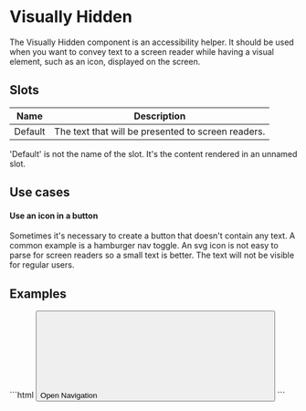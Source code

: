 # Visually Hidden
The Visually Hidden component is an accessibility helper. It should be used when you want to convey text to a screen reader while having a visual element, such as an icon, displayed on the screen.

## Slots
| Name    | Description                                                                                                                            |
|---------|--------------------------------------------------- |
| Default | The text that will be presented to screen readers. |

<Note>
<p>
    'Default' is not the name of the slot. It's the content rendered in an unnamed slot.
</p>
</Note>

## Use cases
#### Use an icon in a button
Sometimes it's necessary to create a button that doesn't contain any text. A common example is a hamburger nav toggle. An svg icon is not easy to parse for screen readers so a small text is better.
The text will not be visible for regular users.

## Examples

<CodeBlock>
```html
<button @click="toggle">
    <visually-hidden>Open Navigation</visually-hidden>
    <svg></svg>
</button>
```
</CodeBlock>
